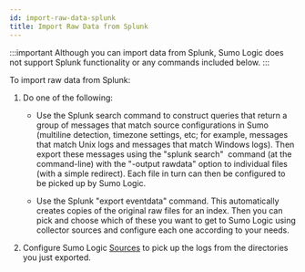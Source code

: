 ```yaml
---
id: import-raw-data-splunk
title: Import Raw Data from Splunk
---
```



:::important
Although you can import data from Splunk, Sumo Logic does not support Splunk functionality or any commands included below.
:::

To import raw data from Splunk:

1. Do one of the following:

   * Use the Splunk search command to construct queries that return a group of messages that match source configurations in Sumo (multiline detection, timezone settings, etc; for example, messages that match Unix logs and messages that match Windows logs). Then export these messages using the "splunk search"  command (at the command-line) with the "-output rawdata" option to individual files (with a simple redirect). Each file in turn can then be configured to be picked up by Sumo Logic.

   * Use the Splunk "export eventdata" command. This automatically creates copies of the original raw files for an index. Then you can pick and choose which of these you want to get to Sumo Logic using collector sources and configure each one according to your needs. 

2. Configure Sumo Logic [Sources](/docs/send-data/collectors-sources) to pick up the logs from the directories you just exported.
